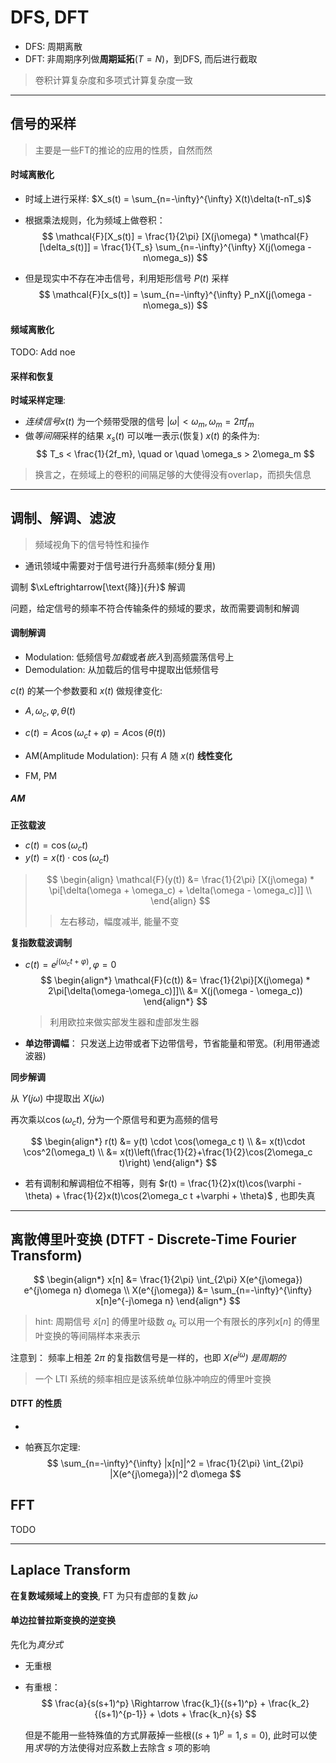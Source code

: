 # DFS, DFT

- DFS: 周期离散
- DFT: 非周期序列做**周期延拓**($T = N$)，到DFS, 而后进行截取

> 卷积计算复杂度和多项式计算复杂度一致


----

## 信号的采样

> 主要是一些FT的推论的应用的性质，自然而然

#### 时域离散化

- 时域上进行采样: $X_s(t) = \sum_{n=-\infty}^{\infty} X(t)\delta(t-nT_s)$
- 根据乘法规则，化为频域上做卷积：
    $$
        \mathcal{F}[X_s(t)] = \frac{1}{2\pi} [X(j\omega) * \mathcal{F}[\delta_s(t)]] = \frac{1}{T_s} \sum_{n=-\infty}^{\infty} X(j(\omega - n\omega_s))
    $$
    
- 但是现实中不存在冲击信号，利用矩形信号 $P(t)$ 采样
    $$
        \mathcal{F}[x_s(t)] = \sum_{n=-\infty}^{\infty} P_nX(j(\omega - n\omega_s))
    $$
    
#### 频域离散化

TODO: Add noe

#### 采样和恢复

**时域采样定理**:

- *连续信号*$x(t)$ 为一个频带受限的信号 $|\omega| < \omega_m, \omega_m = 2\pi f_m$
- 做*等间隔*采样的结果 $x_s(t)$ 可以唯一表示(恢复) $x(t)$ 的条件为:
    $$
        T_s < \frac{1}{2f_m}, \quad or \quad \omega_s > 2\omega_m
    $$

> 换言之，在频域上的卷积的间隔足够的大使得没有overlap，而损失信息

----

## 调制、解调、滤波

> 频域视角下的信号特性和操作

- 通讯领域中需要对于信号进行升高频率(频分复用)

调制 $\xLeftrightarrow[\text{降}]{升}$ 解调

问题，给定信号的频率不符合传输条件的频域的要求，故而需要调制和解调

#### 调制解调

- Modulation: 低频信号*加载*或者*嵌入*到高频震荡信号上
- Demodulation: 从加载后的信号中提取出低频信号

$c(t)$ 的某一个参数要和 $x(t)$ 做规律变化:
- $A, \omega_c, \varphi, \theta(t)$
- $c(t) = A\cos(\omega_c t + \varphi)=  A\cos(\theta(t))$

- AM(Amplitude Modulation): 只有 $A$ 随 $x(t)$ **线性变化**
- FM, PM

##### AM

**正弦载波**

- $c(t) = \cos(\omega_c t)$
- $y(t) = x(t)\cdot \cos(\omega_c t)$

> $$
> \begin{align}
> \mathcal{F}(y(t)) &= \frac{1}{2\pi} [X(j\omega) * \pi[\delta(\omega + \omega_c) + \delta(\omega - \omega_c)]] \\
> \end{align}
> $$
>> 左右移动，幅度减半, 能量不变

**复指数载波调制**

- $c(t) = e^{j(\omega_c t +\varphi)}, \varphi =0$
    $$
        \begin{align*}
            \mathcal{F}(c(t)) &= \frac{1}{2\pi}[X(j\omega) * 2\pi[\delta(\omega-\omega_c)]]\\
            &= X(j(\omega - \omega_c))
        \end{align*}
    $$
    > 利用欧拉来做实部发生器和虚部发生器
    
- **单边带调幅**： 只发送上边带或者下边带信号，节省能量和带宽。(利用带通滤波器)

**同步解调**

从 $Y(j\omega)$ 中提取出 $X(j\omega)$

再次乘以$\cos(\omega_c t)$, 分为一个原信号和更为高频的信号

$$
    \begin{align*}
        r(t) &= y(t) \cdot \cos(\omega_c t) \\
            &= x(t)\cdot \cos^2(\omega_t) \\
            &= x(t)\left(\frac{1}{2}+\frac{1}{2}\cos(2\omega_c t)\right) 
    \end{align*}
$$

- 若有调制和解调相位不相等，则有 $r(t) = \frac{1}{2}x(t)\cos(\varphi -\theta) + \frac{1}{2}x(t)\cos(2\omega_c t +\varphi + \theta)$ , 也即失真


----

## 离散傅里叶变换 (DTFT - Discrete-Time Fourier Transform)

$$
    \begin{align*}
        x[n] &= \frac{1}{2\pi} \int_{2\pi} X(e^{j\omega}) e^{j\omega n} d\omega \\
        X(e^{j\omega}) &= \sum_{n=-\infty}^{\infty} x[n]e^{-j\omega n}
    \end{align*}
$$

> hint: 周期信号 $\tilde{x}[n]$ 的傅里叶级数 $a_k$ 可以用一个有限长的序列$x[n]$ 的傅里叶变换的等间隔样本来表示

注意到： 频率上相差 $2\pi$ 的复指数信号是一样的，也即 *$X(e^{j\omega})$ 是周期的*

> 一个 LTI 系统的频率相应是该系统单位脉冲响应的傅里叶变换 

#### DTFT 的性质

- 

- 帕赛瓦尔定理:
    $$
        \sum_{n=-\infty}^{\infty} |x[n]|^2 = \frac{1}{2\pi} \int_{2\pi} |X(e^{j\omega})|^2 d\omega
    $$
    

## FFT

TODO

----

## Laplace Transform

**在复数域频域上的变换**, FT 为只有虚部的复数 $j\omega$

#### 单边拉普拉斯变换的逆变换

先化为*真分式*

- 无重根
- 有重根：
    $$
        \frac{a}{s(s+1)^p} \Rightarrow \frac{k_1}{(s+1)^p} + \frac{k_2}{(s+1)^{p-1}} + \dots + \frac{k_n}{s}
    $$
    
    但是不能用一些特殊值的方式屏蔽掉一些根($(s+1)^p =1, s=0$), 此时可以使用*求导*的方法使得对应系数上去除含 $s$ 项的影响